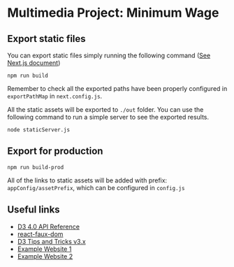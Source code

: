 # Multimedia Project: Minimum Wage


## Export static files

You can export static files simply running the following command ([See Next.js document](https://github.com/zeit/next.js/#static-html-export))

```
npm run build
```

Remember to check all the exported paths have been properly configured in `exportPathMap` in `next.config.js`.

All the static assets will be exported to `./out` folder. You can use the following command to run a simple server to see the exported results.

```
node staticServer.js
```


## Export for production

```
npm run build-prod
```

All of the links to static assets will be added with prefix: `appConfig/assetPrefix`, which can be configured in `config.js`


## Useful links

* [D3 4.0 API Reference](https://github.com/d3/d3/blob/master/API.md)
* [react-faux-dom](https://github.com/Olical/react-faux-dom)
* [D3 Tips and Tricks v3.x](https://leanpub.com/D3-Tips-and-Tricks/read)
* [Example Website 1](https://bl.ocks.org/markmarkoh)
* [Example Website 2](https://bl.ocks.org/d3noob)
